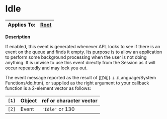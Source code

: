 




<h1 class="heading"><span class="name">Idle</span></h1>

| Applies To: | [Root](../a-z/root.md) |
| --- | ---  |


**Description**


If enabled, this event is generated whenever APL looks to see if there is an event on the queue and finds it empty. Its purpose is to allow an application to perform some background processing when the user is not doing anything. It is unwise to use this event directly from the Session as it will occur repeatedly and may lock you out.


The event message reported as the result of [`⎕DQ`](../../Language/System Functions/dq.htm), or supplied as the right argument to your callback function is a 2-element vector as follows:


| `[1]` | Object | ref or character vector |
| --- | --- | ---  |
| `[2]` | Event | `'Idle'` or 130 |



